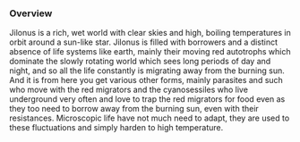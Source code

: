 
### Overview

Jilonus is a rich, wet world with clear skies and high, boiling temperatures in orbit around a sun-like star.  Jilonus is filled with borrowers and a distinct absence of life systems like earth, mainly their moving red autotrophs which dominate the slowly rotating world which sees long periods of day and night, and so all the life constantly is migrating away from the burning sun.  And it is from here you get various other forms, mainly parasites and such who move with the red migrators and the cyanosessiles who live underground very often and love to trap the red migrators for food even as they too need to borrow away from the burning sun, even with their resistances.  Microscopic life have not much need to adapt, they are used to these fluctuations and simply harden to high temperature.
